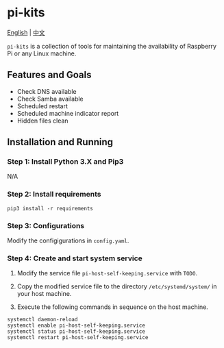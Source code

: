 # pi-kits

[English](README.md) | [中文](README.zh.md)

`pi-kits` is a collection of tools for maintaining the availability of Raspberry Pi or any Linux machine.

## Features and Goals

- Check DNS available
- Check Samba available
- Scheduled restart
- Scheduled machine indicator report
- Hidden files clean

## Installation and Running

### Step 1: Install Python 3.X and Pip3

N/A

### Step 2: Install requirements

```shell
pip3 install -r requirements
```

### Step 3: Configurations

Modify the configigurations in `config.yaml`.

### Step 4: Create and start system service

1. Modify the service file `pi-host-self-keeping.service` with `TODO`.

2. Copy the modified service file to the directory `/etc/systemd/system/` in your host machine.

3. Execute the following commands in sequence on the host machine.

```shell
systemctl daemon-reload
systemctl enable pi-host-self-keeping.service
systemctl status pi-host-self-keeping.service
systemctl restart pi-host-self-keeping.service
```